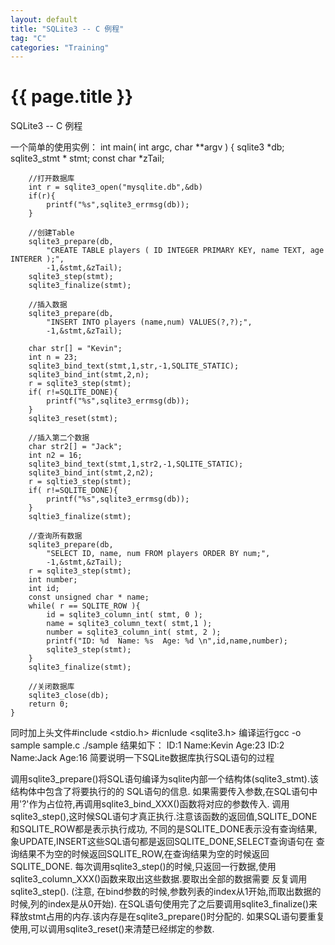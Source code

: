 ```yaml
---
layout: default
title: "SQLite3 -- C 例程"
tag: "C"
categories: "Training"
---
```


# {{ page.title }}

SQLite3 -- C 例程

一个简单的使用实例：
	int main( int argc, char **argv )
	{
		sqlite3 *db;
		sqlite3_stmt * stmt;
		const char *zTail;

		//打开数据库
		int r = sqlite3_open("mysqlite.db",&db)
		if(r){
			printf("%s",sqlite3_errmsg(db));
		}

		//创建Table
		sqlite3_prepare(db,
			"CREATE TABLE players ( ID INTEGER PRIMARY KEY, name TEXT, age INTERER );",
			-1,&stmt,&zTail);
		sqlite3_step(stmt);
		sqlite3_finalize(stmt);

		//插入数据
		sqlite3_prepare(db,
			"INSERT INTO players (name,num) VALUES(?,?);",
			-1,&stmt,&zTail);

		char str[] = "Kevin";
		int n = 23;
		sqlite3_bind_text(stmt,1,str,-1,SQLITE_STATIC);
		sqlite3_bind_int(stmt,2,n);
		r = sqlite3_step(stmt);
		if( r!=SQLITE_DONE){
			printf("%s",sqlite3_errmsg(db));
		}
		sqlite3_reset(stmt);

		//插入第二个数据
		char str2[] = "Jack";
		int n2 = 16;
		sqlite3_bind_text(stmt,1,str2,-1,SQLITE_STATIC);
		sqlite3_bind_int(stmt,2,n2);
		r = sqltie3_step(stmt);
		if( r!=SQLITE_DONE){
			printf("%s",sqlite3_errmsg(db));
		}
		sqltie3_finalize(stmt);

		//查询所有数据
		sqlite3_prepare(db,
			"SELECT ID, name, num FROM players ORDER BY num;",
			-1,&stmt,&zTail);
		r = sqlite3_step(stmt);
		int number;
		int id;
		const unsigned char * name;
		while( r == SQLITE_ROW ){
			id = sqlite3_column_int( stmt, 0 );
			name = sqlite3_column_text( stmt,1 );
			number = sqlite3_column_int( stmt, 2 );
			printf("ID: %d  Name: %s  Age: %d \n",id,name,number);
			sqlite3_step(stmt);
		}
		sqlite3_finalize(stmt);

		//关闭数据库
		sqlite3_close(db);
		return 0;
	}

同时加上头文件#include <stdio.h> #icnlude <sqlite3.h> 编译运行gcc -o sample sample.c ./sample
结果如下：
ID:1 Name:Kevin Age:23
ID:2 Name:Jack Age:16
简要说明一下SQLite数据库执行SQL语句的过程

 调用sqlite3_prepare()将SQL语句编译为sqlite内部一个结构体(sqlite3_stmt).该结构体中包含了将要执行的的 SQL语句的信息.
 如果需要传入参数,在SQL语句中用'?'作为占位符,再调用sqlite3_bind_XXX()函数将对应的参数传入.
 调用sqlite3_step(),这时候SQL语句才真正执行.注意该函数的返回值,SQLITE_DONE和SQLITE_ROW都是表示执行成功, 不同的是SQLITE_DONE表示没有查询结果,象UPDATE,INSERT这些SQL语句都是返回SQLITE_DONE,SELECT查询语句在 查询结果不为空的时候返回SQLITE_ROW,在查询结果为空的时候返回SQLITE_DONE.
 每次调用sqlite3_step()的时候,只返回一行数据,使用sqlite3_column_XXX()函数来取出这些数据.要取出全部的数据需要 反复调用sqlite3_step(). (注意, 在bind参数的时候,参数列表的index从1开始,而取出数据的时候,列的index是从0开始).
 在SQL语句使用完了之后要调用sqlite3_finalize()来释放stmt占用的内存.该内存是在sqlite3_prepare()时分配的.
 如果SQL语句要重复使用,可以调用sqlite3_reset()来清楚已经绑定的参数. 
